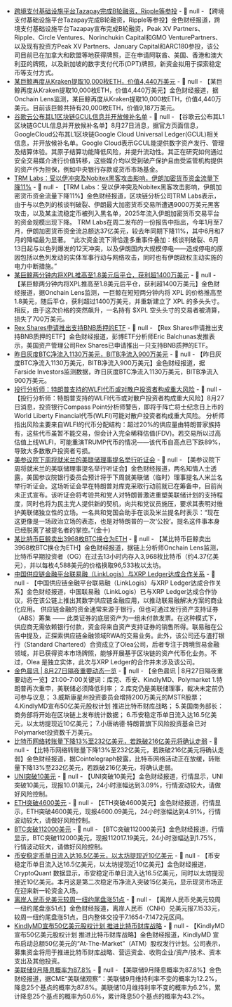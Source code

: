 - [跨境支付基础设施平台Tazapay完成B轮融资，Ripple等参投](https://www.prnewswire.com/news-releases/tazapay-lands-strategic-investments-from-ripple-and-circle-signaling-a-new-era-for-cross-border-payments-302539389.html) - 📰 null - 【跨境支付基础设施平台Tazapay完成B轮融资，Ripple等参投】金色财经报道，跨境支付基础设施平台Tazapay宣布完成B轮融资，Peak XV Partners、Ripple、Circle Ventures、Norinchukin Capital和GMO VenturePartners、以及现有投资方Peak XV Partners、January Capital和ARC180参投，该公司目前已在加拿大和欧盟等地获得牌照，正在申请阿联酋、美国、香港和澳大利亚的牌照，以及新加坡的数字支付代币(DPT)牌照，新资金拟用于探索稳定币等支付方式。
- [某巨鲸再度从Kraken提取10,000枚ETH，价值4,440万美元](https://x.com/OnchainLens/status/1960509043543564761) - 📰 null - 【某巨鲸再度从Kraken提取10,000枚ETH，价值4,440万美元】金色财经报道，据Onchain Lens监测，某巨鲸再度从Kraken提取10,000枚ETH，价值4,440万美元。目前该巨鲸共持有20,000枚ETH，价值9,187万美元。
- [谷歌云公布其L1区块链GCUL信息并开放候补名单](https://cloud.google.com/startup/beyond-stablecoins) - 📰 null - 【谷歌云公布其L1区块链GCUL信息并开放候补名单】8月27日消息，据官方页面信息，GoogleCloud公布其L1区块链Google Cloud Universal Ledger(GCUL)相关信息，并开放候补名单。Google Cloud表示GCUL能提供数字资产发行、管理及结算体验。其原子结算功能降低风险，并提升流动性。其正在研究如何通过安全交易媒介进行价值转移，这些媒介均以受到破产保护且由受监管机构提供的资产作为担保，例如中央银行存款或货币市场基金。
- [TRM Labs：受以伊冲突及Nobitex黑客攻击影响，伊朗加密货币资金流量下降11%](https://cointelegraph.com/news/iran-crypto-flows-fall-israel-conflict-nobitex-hack) - 📰 null - 【TRM Labs：受以伊冲突及Nobitex黑客攻击影响，伊朗加密货币资金流量下降11%】金色财经报道，区块链分析公司TRM Labs表示，由于与以色列的核谈判破裂、伊朗最大加密货币交易所遭遇9000万美元黑客攻击，以及某主流稳定币被列入黑名单，2025年流入伊朗加密货币交易平台的资金规模出现下降。 
TRM Labs在周二发布的一份报告中指出，今年1月至7月，伊朗加密货币资金流总额达37亿美元，较去年同期下降11%，其中6月和7月的降幅最为显著。 
“此次资金流下滑恰逢多重事件叠加：核谈判破裂、6月13日起与以色列爆发的12天冲突，以及伊朗国内大规模停电——造成停电的原因包括以色列发动的实体军事行动与网络攻击，同时也有伊朗政权主动实施的电力中断措施。”
- [某巨鲸两分钟内将XPL推高至1.8美元后平仓，获利超1400万美元](https://x.com/OnchainLens/status/1960502478350553534) - 📰 null - 【某巨鲸两分钟内将XPL推高至1.8美元后平仓，获利超1400万美元】金色财经报道，据Onchain Lens监测，一巨鲸在短短两分钟内将 XPL 的价格推高至1.8美元，随后平仓，获利超过1400万美元，并重新建立了 XPL 的多头头寸。相反，由于这次价格的突然飙升，一名持有 $XPL 空头头寸的交易者被清算，损失了700万美元。
- [Rex Shares申请推出支持BNB质押的ETF](https://x.com/EricBalchunas/status/1960453869495779654) - 📰 null - 【Rex Shares申请推出支持BNB质押的ETF】金色财经报道，彭博ETF分析师Eric Balchunas发推表示，美国资产管理公司Rex Shares已申请推出一只支持BNB质押的ETF。
- [昨日灰度BTC净流入1130万美元，BITB净流入900万美元](https://farside.co.uk/btc/) - 📰 null - 【昨日灰度BTC净流入1130万美元，BITB净流入900万美元】金色财经报道，据Farside Investors监测数据，昨日灰度BTC净流入1130万美元，BITB净流入900万美元。
- [投行分析师：特朗普支持的WLFI代币或对散户投资者构成重大风险](https://decrypt.co/336893/trump-world-liberty-token-decimate-investors-compass-point) - 📰 null - 【投行分析师：特朗普支持的WLFI代币或对散户投资者构成重大风险】8月27日消息，投资银行Compass Point分析师警告，即将于阵亡将士纪念日上市的World Liberty Financial代币(WLFI)可能对散户投资者构成重大风险。 
分析师指出风险主要来自WLFI的代币分配结构：超过20%的供应量由特朗普家族持有，这些代币虽暂不能交易，但会计入完全稀释估值(FDV)。若交易所以过高估值上线WLFI，可能重演TRUMP代币的情况——该代币自高点已下跌89%，导致大多数散户投资者亏损。
- [美参议院下周将就米兰的美联储理事提名举行听证会]() - 📰 null - 【美参议院下周将就米兰的美联储理事提名举行听证会】金色财经报道，两名知情人士透露，美国参议院银行委员会预计将于下周就美联储（临时）理事提名人米兰名举行听证会。这场听证会早在特朗普对库克采取行动前就已在筹备中，目前尚未正式宣布。该听证会将考验共和党人对特朗普激进重塑美联储计划的支持程度，同时也将为民主党人提供新的契机，向共和党议员施压，要求其表明对维护美联储独立性的立场。一名共和党国会助手在谈及米兰提名时表示：“现在这更像是一场政治立场的表态，也是对特朗普的一次‘公投’。提名这件事本身已经脱离了被提名者的掌控。”(金十)
- [某比特币巨鲸卖出3968枚BTC换仓为ETH](https://x.com/OnchainLens/status/1960494783048376657) - 📰 null - 【某比特币巨鲸卖出3968枚BTC换仓为ETH】金色财经报道，据链上分析师Onchain Lens监测，比特币早期投资者（OG）在过去13小时内存入3,968枚比特币（约4.37亿美元），并以每枚4,588美元的价格换取96,533枚以太坊。
- [中国供应链金融平台联易融（LinkLogis）与XRP Ledger达成合作关系](https://www.ledgerinsights.com/chinese-supply-chain-finance-platform-linklogis-inks-deal-with-xrp-ledger/) - 📰 null - 【中国供应链金融平台联易融（LinkLogis）与XRP Ledger达成合作关系】金色财经报道，中国联易融（LinkLogis）已与XRP Ledger达成合作协议，将在该公链上推出其数字供应链金融应用，以推动联易融解决方案的商业化应用。 
供应链金融的资金通常来源于银行，但也可通过发行资产支持证券（ABS）筹集 —— 此类证券的底层资产为一组未付款发票。在这种模式下，供应商无需依赖银行付款，资金将来自资产支持证券的销售所得。联易融在公告中提及，正探索供应链金融领域RWA的交易业务。此外，该公司还与渣打银行（Standard Chartered）合资成立了Olea公司，后者专注于跨境贸易金融领域，并已获得资本市场牌照，能够开展基于区块链的资产代币化业务。不过，Olea 是独立实体，此次与XRP Ledger的合作并未涉及该公司。
- [金色晨讯 | 8月27日隔夜重要动态一览]() - 📰 null - 【金色晨讯 | 8月27日隔夜重要动态一览】21:00-7:00关键词：库克、币安、KindlyMD、Polymarket 
1.特朗普再次重申，美联储必须降低利率； 
2.库克仍是美联储理事，裁决未定前仍可参与议息； 
3.威斯康星州投资委员会增持200万美元的MSTR股票； 
4.KindlyMD宣布50亿美元股权计划 推进比特币财库战略； 
5.美国商务部长：商务部将开始在区块链上发布统计数据； 
6.币安稳定币单日流入达16.5亿美元，以太坊提现近10亿美元； 
7.小唐纳德·特朗普旗下风险投资基金已对Polymarket投资数千万美元。
- [比特币网络转账量下降13%至232亿美元，若跌破216亿美元将确认走弱](https://x.com/Cointelegraph/status/1960481367206113336) - 📰 null - 【比特币网络转账量下降13%至232亿美元，若跌破216亿美元将确认走弱】金色财经报道，据Cointelegraph披露，比特币网络活动正在放缓，转账量下降13%至232亿美元，若跌破216亿美元，将确认走弱。
- [UNI突破10美元]() - 📰 null - 【UNI突破10美元】金色财经报道，行情显示，UNI突破10美元，现报10.01美元，24小时涨幅达到3.09%，行情波动较大，请做好风险控制。
- [ETH突破4600美元]() - 📰 null - 【ETH突破4600美元】金色财经报道，行情显示，ETH突破4600美元，现报4600.09美元，24小时涨幅达到4.91%，行情波动较大，请做好风险控制。
- [BTC突破112000美元]() - 📰 null - 【BTC突破112000美元】金色财经报道，行情显示，BTC突破112000美元，现报112017.19美元，24小时涨幅达到1.75%，行情波动较大，请做好风险控制。
- [币安稳定币单日流入达16.5亿美元，以太坊提现近10亿美元](https://x.com/cryptoquant_com/status/1960400914591650065) - 📰 null - 【币安稳定币单日流入达16.5亿美元，以太坊提现近10亿美元】金色财经报道，CryptoQuant 数据显示，币安稳定币单日流入达16.5亿美元，同时以太坊提现接近10亿美元。本月这是第二次稳定币净流入突破15亿美元，显示现货市场正在迎来新一轮资金入场。
- [离岸人民币兑美元较周一纽约尾盘涨51点](https://www.cls.cn/detail/2126831) - 📰 null - 【离岸人民币兑美元较周一纽约尾盘涨51点】金色财经报道，离岸人民币（CNH）兑美元报7.1533元，较周一纽约尾盘涨51点，日内整体交投于7.1654-7.1472元区间。
- [KindlyMD宣布50亿美元股权计划 推进比特币财库战略](https://x.com/BitcoinMagazine/status/1960463012449673580) - 📰 null - 【KindlyMD宣布50亿美元股权计划 推进比特币财库战略】金色财经报道，KindlyMD 宣布启动总额50亿美元的“At-The-Market”（ATM）股权发行计划。公司表示，募集资金将用于推进比特币财库战略、营运资金、收购企业/资产/技术、资本支出及其他投资。
- [美联储9月降息概率为87.8%](https://flash.jin10.com/detail/20250827060132988800) - 📰 null - 【美联储9月降息概率为87.8%】金色财经报道，据CME“美联储观察”：美联储9月维持利率不变的概率为12.2%，降息25个基点的概率为87.8%。美联储10月维持利率不变的概率为6.2%，累计降息25个基点的概率为50.6%，累计降息50个基点的概率为43.2%。
